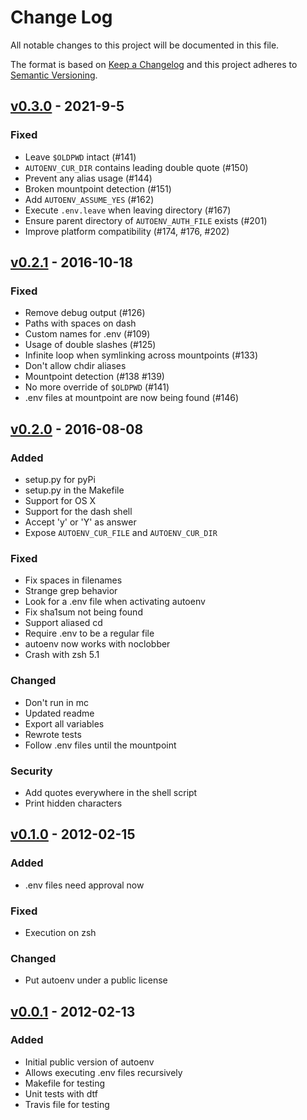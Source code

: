 # Change Log

All notable changes to this project will be documented in this file.

The format is based on [Keep a Changelog](http://keepachangelog.com/) and this project adheres to [Semantic Versioning](http://semver.org/).

## [v0.3.0] - 2021-9-5

### Fixed

- Leave `$OLDPWD` intact (#141)
- `AUTOENV_CUR_DIR` contains leading double quote (#150)
- Prevent any alias usage (#144)
- Broken mountpoint detection (#151)
- Add `AUTOENV_ASSUME_YES` (#162)
- Execute `.env.leave` when leaving directory (#167)
- Ensure parent directory of `AUTOENV_AUTH_FILE` exists (#201)
- Improve platform compatibility (#174, #176, #202)

## [v0.2.1] - 2016-10-18

### Fixed

- Remove debug output (#126)
- Paths with spaces on dash
- Custom names for .env (#109)
- Usage of double slashes (#125)
- Infinite loop when symlinking across mountpoints (#133)
- Don't allow chdir aliases
- Mountpoint detection (#138 #139)
- No more override of `$OLDPWD` (#141)
- .env files at mountpoint are now being found (#146)

## [v0.2.0] - 2016-08-08

### Added

- setup.py for pyPi
- setup.py in the Makefile
- Support for OS X
- Support for the dash shell
- Accept 'y' or 'Y' as answer
- Expose `AUTOENV_CUR_FILE` and `AUTOENV_CUR_DIR`

### Fixed

- Fix spaces in filenames
- Strange grep behavior
- Look for a .env file when activating autoenv
- Fix sha1sum not being found
- Support aliased cd
- Require .env to be a regular file
- autoenv now works with noclobber
- Crash with zsh 5.1

### Changed

- Don't run in mc
- Updated readme
- Export all variables
- Rewrote tests
- Follow .env files until the mountpoint

### Security

- Add quotes everywhere in the shell script
- Print hidden characters

## [v0.1.0] - 2012-02-15

### Added

- .env files need approval now

### Fixed

- Execution on zsh

### Changed

- Put autoenv under a public license

## [v0.0.1] - 2012-02-13

### Added

- Initial public version of autoenv
- Allows executing .env files recursively
- Makefile for testing
- Unit tests with dtf
- Travis file for testing

[v0.0.1]: https://github.com/inishchith/autoenv/releases/tag/v0.0.1
[v0.1.0]: https://github.com/inishchith/autoenv/releases/tag/v0.1.0
[v0.2.0]: https://github.com/inishchith/autoenv/releases/tag/v0.2.0
[v0.2.1]: https://github.com/inishchith/autoenv/releases/tag/v0.2.1
[v0.3.0]: https://github.com/inishchith/autoenv/releases/tag/v0.3.0
